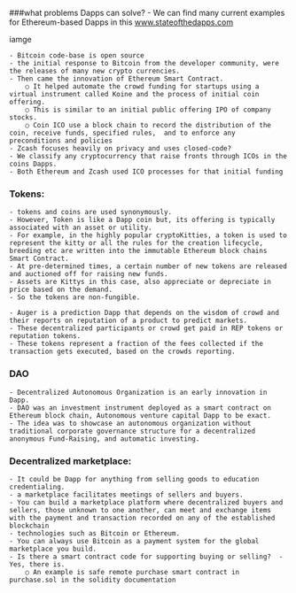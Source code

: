 ###what problems Dapps can solve? 
	- We can find many current examples for Ethereum-based Dapps in this www.stateofthedapps.com 



iamge
	

	- Bitcoin code-base is open source 
	- the initial response to Bitcoin from the developer community, were the releases of many new crypto currencies. 
	- Then came the innovation of Ethereum Smart Contract. 
		○ It helped automate the crowd funding for startups using a virtual instrument called Koine and the process of initial coin offering. 
		○ This is similar to an initial public offering IPO of company stocks. 
		○ Coin ICO use a block chain to record the distribution of the coin, receive funds, specified rules,  and to enforce any preconditions and policies
	- Zcash focuses heavily on privacy and uses closed-code? 
	- We classify any cryptocurrency that raise fronts through ICOs in the coins Dapps. 
	- Both Ethereum and Zcash used ICO processes for that initial funding
 
### Tokens:
	- tokens and coins are used synonymously. 
	- However, Token is like a Dapp coin but, its offering is typically associated with an asset or utility. 
	- For example, in the highly popular cryptoKitties, a token is used to represent the kitty or all the rules for the creation lifecycle, breeding etc are written into the immutable Ethereum block chains Smart Contract. 
	- At pre-determined times, a certain number of new tokens are released and auctioned off for raising new funds. 
	- Assets are Kittys in this case, also appreciate or depreciate in price based on the demand. 
	- So the tokens are non-fungible.

	- Auger is a prediction Dapp that depends on the wisdom of crowd and their reports on reputation of a product to predict markets. 
	- These decentralized participants or crowd get paid in REP tokens or reputation tokens. 
	- These tokens represent a fraction of the fees collected if the transaction gets executed, based on the crowds reporting. 

### DAO
	- Decentralized Autonomous Organization is an early innovation in Dapp. 
	- DAO was an investment instrument deployed as a smart contract on Ethereum block chain, Autonomous venture capital Dapp to be exact. 
	- The idea was to showcase an autonomous organization without traditional corporate governance structure for a decentralized anonymous Fund-Raising, and automatic investing. 

### Decentralized marketplace:
	- It could be Dapp for anything from selling goods to education credentialing. 
	- a marketplace facilitates meetings of sellers and buyers. 
	- You can build a marketplace platform where decentralized buyers and sellers, those unknown to one another, can meet and exchange items with the payment and transaction recorded on any of the established blockchain 
	- technologies such as Bitcoin or Ethereum. 
	- You can always use Bitcoin as a payment system for the global marketplace you build.
	- Is there a smart contract code for supporting buying or selling?  - Yes, there is. 
		○ An example is safe remote purchase smart contract in purchase.sol in the solidity documentation



